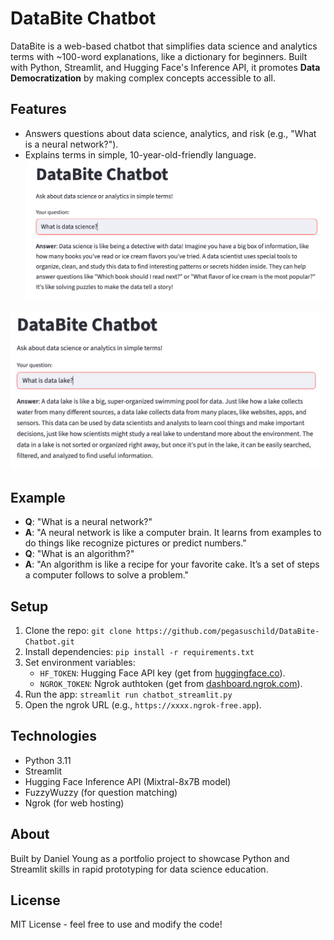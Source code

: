 # DataBite Chatbot

DataBite is a web-based chatbot that simplifies data science and analytics terms with ~100-word explanations, like a dictionary for beginners. Built with Python, Streamlit, and Hugging Face's Inference API, it promotes **Data Democratization** by making complex concepts accessible to all.

## Features
- Answers questions about data science, analytics, and risk (e.g., "What is a neural network?").
- Explains terms in simple, 10-year-old-friendly language.
![DataBite Chatbot](assets/screenshot1.png)

 ![DataBite Chatbot](assets/screenshot2.png)

## Example
- **Q**: "What is a neural network?"
- **A**: "A neural network is like a computer brain. It learns from examples to do things like recognize pictures or predict numbers."
- **Q**: "What is an algorithm?"
- **A**: "An algorithm is like a recipe for your favorite cake. It’s a set of steps a computer follows to solve a problem."

## Setup
1. Clone the repo: `git clone https://github.com/pegasuschild/DataBite-Chatbot.git`
2. Install dependencies: `pip install -r requirements.txt`
3. Set environment variables:
   - `HF_TOKEN`: Hugging Face API key (get from [huggingface.co](https://huggingface.co)).
   - `NGROK_TOKEN`: Ngrok authtoken (get from [dashboard.ngrok.com](https://dashboard.ngrok.com)).
4. Run the app: `streamlit run chatbot_streamlit.py`
5. Open the ngrok URL (e.g., `https://xxxx.ngrok-free.app`).

## Technologies
- Python 3.11
- Streamlit
- Hugging Face Inference API (Mixtral-8x7B model)
- FuzzyWuzzy (for question matching)
- Ngrok (for web hosting)

## About
Built by Daniel Young as a portfolio project to showcase Python and Streamlit skills in rapid prototyping for data science education.

## License
MIT License - feel free to use and modify the code!
